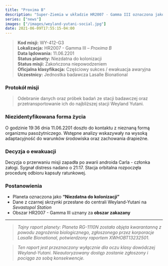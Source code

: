 ```yaml
---
title: "Proxima B"
description: "Super-Ziemia w układzie HR2007 - Gamma III oznaczona jako “Niezdatna do kolonizacji”"
series: ["news"]
images: ["/images/weyland-yutani-social.jpg"]
date: 2021-06-09T17:55:15-04:00
---
```


> **Kod misji:** WY-412-G3  
> **Lokalizacja:** HR2007 - Gamma III – *Proxima B*  
> **Data lądowania:** 11.06.2201  
> **Status planety:** Niezdatna do kolonizacji  
> **Status misji:** Zakończona niepowodzeniem  
> **Oficjalna klasyfikacja:** Częściowy sukces / ewakuacja awaryjna  
> **Uczestnicy:** Jednostka badawcza Lasalle Bionational  


### Protokół misji

> Odebranie danych oraz próbek badań ze stacji badawczej oraz przetransportowanie ich do najbliższej stacji Weyland Yutani.


### Niezidentyfikowana forma życia

O godzinie 19:36 dnia 11.06.2201 doszło do kontaktu z nieznaną formą organizmu pasożytniczego. Wstępne analizy wskazywały na wysoką adaptacyjność do warunków środowiska oraz zachowania drapieżne.


### Decyzja o ewakuacji

Decyzja o przerwaniu misji zapadła po awarii androida Carla - członka załogi. Sygnał distress nadano o 21:17. Stacja orbitalna rozpoczęła procedurę odbioru kapsuły ratunkowej.


### Postanowienia

- Planeta oznaczona jako **“Niezdatna do kolonizacji”**
- Dane z czarnej skrzynki przesłane do centrali Weyland-Yutani na *Sevastopol Station*
- Obszar HR2007 - Gamma III uznany za **obszar zakazany**

---

> *Tajny raport planety:*
> *Planeta RG-1110N została objęta kwarantanną z powodu zagrożenia biologicznego, zgłoszonego przez korporacje Lasalle Bionational, potwierdzony raportem XWHOBT13232501.*

> *Ten raport jest przeznaczony wyłącznie dla oczu klasy dowódczej Weyland-Yutani. Nieautoryzowany dostęp zostanie zgłoszony i pociąga za sobą konsekwencje.*
